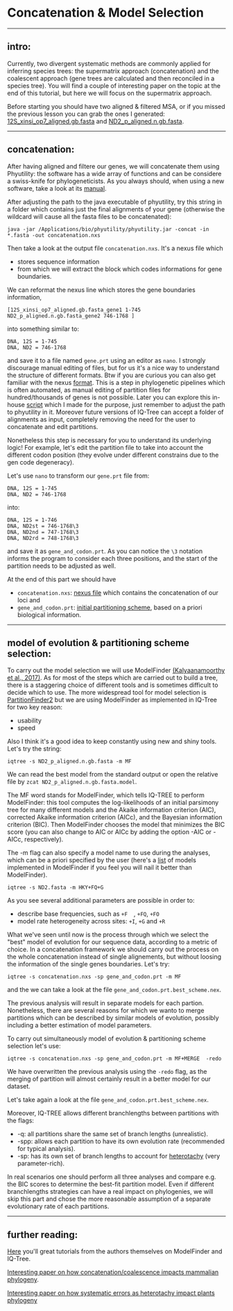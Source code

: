 # Concatenation & Model Selection


---


## intro: 

Currently, two divergent systematic methods are commonly applied for inferring species trees: the supermatrix approach (concatenation) and the coalescent approach (gene trees are calculated and then reconciled in a species tree). 
You will find a couple of interesting paper on the topic at the end of this tutorial, but here we will focus on the supermatrix approach.


Before starting you should have two aligned & filtered MSA, or if you missed the previous lesson you can grab the ones I generated: [12S_xinsi_op7_aligned.gb.fasta](https://github.com/for-giobbe/phy/blob/master/examples/12S_xinsi_op7_aligned.gb.fasta) and [ND2_p_aligned.n.gb.fasta](https://github.com/for-giobbe/phy/blob/master/examples/ND2_p_aligned.n.gb.fasta).

---


## concatenation: 

After having aligned and filtere our genes, we will concatenate them using Phyutility: the software has a wide array of functions and can be considere a swiss-knife for phylogeneticists.
As you always should, when using a new software, take a look at its [manual](https://github.com/blackrim/phyutility/blob/master/manual.pdf). 

After adjusting the path to the java executable of phyutility, try this string in a folder which contains just the final alignments of your gene 
(otherwise the wildcard will cause all the fasta files to be concatenated):

```
java -jar /Applications/bio/phyutility/phyutility.jar -concat -in *.fasta -out concatenation.nxs
```

Then take a look at the output file ```concatenation.nxs```. It's a nexus file which 

* stores sequence information 
* from which we will extract the block which codes informations for gene boundaries. 

We can reformat the nexus line which stores the gene boundaries information,

```
[12S_xinsi_op7_aligned.gb.fasta_gene1 1-745 ND2_p_aligned.n.gb.fasta_gene2 746-1768 ]
```

into something similar to:

```
DNA, 12S = 1-745
DNA, ND2 = 746-1768
```

and save it to a file named ```gene.prt``` using an editor as ```nano```. I strongly discourage manual editing of files, but for us it's a nice way to understand the structure of different formats. Btw if you are curious you can also get familiar with the nexus [format](http://informatics.nescent.org/wiki/NEXUS_Specification).
This is a step in phylogenetic pipelines which is often automated, as manual editing of partition files for hundred/thousands of genes is not possible. Later you can explore this in-house [script](https://github.com/for-giobbe/phy/blob/master/scripts/concatenate_partitions.sh) which I made for the purpose,
just remember to adjust the path to phyutility in it. Moreover future versions of IQ-Tree can accept a folder of alignments as input, completely removing the need for the user to concatenate and edit partitions.  

Nonetheless this step is necessary for you to understand its underlying logic! For example, let's edit the partition file to take into account the different codon position (they evolve under different constrains due to the gen code degeneracy).

Let's use ```nano``` to transform our ```gene.prt``` file from:

```
DNA, 12S = 1-745
DNA, ND2 = 746-1768
```

into:

```
DNA, 12S = 1-746
DNA, ND2st = 746-1768\3
DNA, ND2nd = 747-1768\3
DNA, ND2rd = 748-1768\3
```

and save it as ```gene_and_codon.prt```. As you can notice the ```\3``` notation informs the program to consider each three positions, and the start of the partition needs to be adjusted as well.


At the end of this part we should have 

* ```concatenation.nxs```:   [nexus file](https://github.com/for-giobbe/phy/blob/master/examples/concatenation.nxs) which contains the concatenation of our loci and
* ```gene_and_codon.prt```:  [initial partitioning scheme](https://github.com/for-giobbe/phy/blob/master/examples/gene_and_codon.prt), based on a priori biological information.


---


## model of evolution & partitioning scheme selection: 

To carry out the model selection we will use ModelFinder [(Kalyaanamoorthy et al., 2017)](https://www.nature.com/articles/nmeth.4285).
As for most of the steps which are carried out to build a tree, there is a staggering choice of different tools and is sometimes difficult to decide which to use.
The more widespread tool for model selection is [PartitionFinder2](http://www.robertlanfear.com/partitionfinder/) but we are using ModelFinder as implemented in IQ-Tree for two key reason:

* usability
* speed

Also I think it's a good idea to keep constantly using new and shiny tools. Let's try the string:

```
iqtree -s ND2_p_aligned.n.gb.fasta -m MF
```

We can read the best model from the standard output or open the relative file by ```zcat ND2_p_aligned.n.gb.fasta.model```.

The MF word stands for ModelFinder, which tells IQ-TREE to perform ModelFinder:
this tool computes the log-likelihoods of an initial parsimony tree for many different models and the Akaike information criterion (AIC), 
corrected Akaike information criterion (AICc), and the Bayesian information criterion (BIC). 
Then ModelFinder chooses the model that minimizes the BIC score (you can also change to AIC or AICc by adding the option -AIC or -AICc, respectively).

The -m flag can also specify a model name to use during the analyses, which can be a priori specified by the user (here's a [list](http://www.iqtree.org/doc/Substitution-Models) of models implemented in ModelFinder if you feel you will nail it better than ModelFinder).

```
iqtree -s ND2.fasta -m HKY+FQ+G
```

As you see several additional parameters are possible in order to:

* describe base frequencies, such as ```+F	```, ```+FQ```, ```+FO```
* model rate heterogeneity across sites: ```+I```, ```+G``` and ```+R```

What we've seen until now is the process through which we select the "best" model of evolution for our sequence data, according to a metric of choice.
In a concatenation framework we should carry out the process on the whole concatenation instead of single alignements, but without loosing the information of the single genes boundaries. Let's try:

```
iqtree -s concatenation.nxs -sp gene_and_codon.prt -m MF
```

and the we can take a look at the file ```gene_and_codon.prt.best_scheme.nex```.

The previous analysis will result in separate models for each partion. Nonetheless, there are several reasons for which we wanto to merge partitions which can be described by similar models of evolution,
possibly including a better estimation of model parameters. 

To carry out simultaneously model of evolution & partitioning scheme selection let's use:

```
iqtree -s concatenation.nxs -sp gene_and_codon.prt -m MF+MERGE  -redo
```

We have overwritten the previous analysis using the ```-redo``` flag, as the merging of partition will almost certainly result in a better model for our dataset.

Let's take again a look at the file ```gene_and_codon.prt.best_scheme.nex```.


Moreover, IQ-TREE allows different branchlengths between partitions with the flags:

* -q:   all partitions share the same set of branch lengths (unrealistic).
* -spp: allows each partition to have its own evolution rate (recommended for typical analysis).
* -sp:  has its own set of branch lengths to account for [heterotachy](https://en.wikipedia.org/wiki/Heterotachy) (very parameter-rich).

In real scenarios one should perform all three analyses and compare e.g. the BIC scores to determine the best-fit partition model. 
Even if different branchlengths strategies can have a real impact on phylogenies,
we will skip this part and chose the more reasonable assumption of a separate evolutionary rate of each partitions.


---


## further reading: 

[Here](http://www.iqtree.org/doc/Tutorial) you'll great tutorials from the authors themselves on ModelFinder and IQ-Tree.

[Interesting paper on how concatenation/coalescence impacts mammalian phylogeny](https://onlinelibrary.wiley.com/doi/full/10.1111/cla.12170?casa_token=X0ctrSm4S1AAAAAA%3AgiB9v0MtJDO6vMWOigdvW9JrgYuJTebMen6zYxg9S0nP8MWIi2zA2fwWfi-lJlMCD9Ir1MDCzkBeyVwg).

[Interesting paper on how systematic errors as heterotachy impact plants phylogeny](https://www.ncbi.nlm.nih.gov/pmc/articles/PMC3237385/pdf/evr105.pdf)
